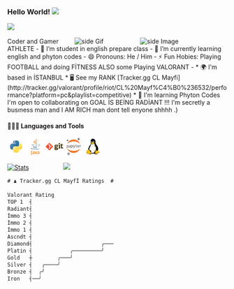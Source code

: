 ### Hello World!  <img src="https://github.com/sciencepal/sciencepal/blob/master/assets/Hi.gif" width="29px">
  ![](https://komarev.com/ghpvc/?username=Yusuf11878&label=Profile%20Visits&color=blue&style=for-the-badge)
  
<img src="https://github.com/sciencepal/sciencepal/blob/master/assets/life_balance.gif" alt="side Image" align="right" width="200" height="auto" />
<img src="https://media3.giphy.com/media/ZEB6yFbLnhyQf7g3hn/giphy.gif" alt="side Gif" align="right" width="150" height="auto"/> </a>
  Coder and Gamer ATHLETE
  - 🔭 I’m student in english prepare class
  - 🌱 I’m currently learning english and phyton codes
  - 😄 Pronouns: He / Him
  - ⚡ Fun Hobies:  Playing FOOTBALL and  doing FİTNESS ALSO some Playing VALORANT
  - * 🌍  I'm based in İSTANBUL
  * 🖥️  See my RANK [Tracker.gg CL Mayfi](http://tracker.gg/valorant/profile/riot/CL%20Mayf%C4%B0%236532/performance?platform=pc&playlist=competitive)
  * 🧠  I'm learning Phyton Codes  I'm open to collaborating on GOAL İS BEİNG RADİANT
  !!!  I'm secretly a busıness man and I AM RICH man dont tell enyone shhhh .)
  
  #### 👨🏻‍💻 Languages and Tools <br />

  <code><img height="40" src="https://raw.githubusercontent.com/github/explore/80688e429a7d4ef2fca1e82350fe8e3517d3494d/topics/python/python.png"></code>
  <code><img height="40" src="https://raw.githubusercontent.com/github/explore/80688e429a7d4ef2fca1e82350fe8e3517d3494d/topics/java/java.png"></code>
  <code><img height="40" src="https://raw.githubusercontent.com/github/explore/80688e429a7d4ef2fca1e82350fe8e3517d3494d/topics/git/git.png"></code>
  <code><img height="40" src="https://raw.githubusercontent.com/github/explore/80688e429a7d4ef2fca1e82350fe8e3517d3494d/topics/jupyter-notebook/jupyter-notebook.png"></code>
  <code><img height="40" src="https://raw.githubusercontent.com/github/explore/80688e429a7d4ef2fca1e82350fe8e3517d3494d/topics/linux/linux.png"></code>
  
  [![Stats](https://github-readme-stats.vercel.app/api?username=Yusuf11878&show_icons=true&theme=radical)](https://github-readme-stats.vercel.app/api?username=sciencepal&show_icons=true&theme=radical)&nbsp; &nbsp; &nbsp; &nbsp; &nbsp; &nbsp; &nbsp; &nbsp; &nbsp; &nbsp; <img src="https://github.com/sciencepal/sciencepal/blob/master/assets/saved.gif" width="195">
  



  ```
  # ♟︎ Tracker.gg CL Mayfİ Ratings  #
  
  Valorant Rating                                                                        
TOP 1  ┤                                                                                
Radiant┤                       
İmmo 3 ┤                    
İmmo 2 ┤                    
İmmo 1 ┤                  
Ascndt ┤               
Diamond┤                      ╭───                 
Platin ┤            ╭─────────╯                           
Gold   ┼        ╭───╯                                       
Silver ┤   ╭────╯      
Bronze ┤  ╭╯      
Iron   ┤──╯

 
  ```
  
